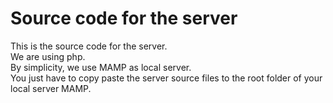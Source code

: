 # Source code for the server

This is the source code for the server. <br/>
We are using php. <br/>
By simplicity, we use MAMP as local server. <br/>
You just have to copy paste the server source files to the root folder of your local server MAMP.
